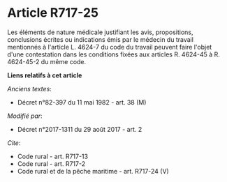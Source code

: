 # Article R717-25

Les éléments de nature médicale justifiant les avis, propositions, conclusions écrites ou indications émis par le médecin du
travail mentionnés à l'article L. 4624-7 du code du travail peuvent faire l'objet d'une contestation dans les conditions
fixées aux articles R. 4624-45 à R. 4624-45-2 du même code.

**Liens relatifs à cet article**

_Anciens textes_:

  - Décret n°82-397 du 11 mai 1982 - art. 38 (M)

_Modifié par_:

  - Décret n°2017-1311 du 29 août 2017 - art. 2

_Cite_:

  - Code rural - art. R717-13
  - Code rural - art. R717-2
  - Code rural et de la pêche maritime - art. R717-24 (V)

